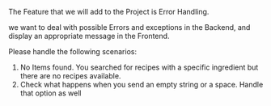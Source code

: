 The Feature that we will add to the Project is Error Handling.

we want to deal with possible Errors and exceptions in the Backend, and display an appropriate message in the Frontend.

Please handle the following scenarios:
1. No Items found. You searched for recipes with a specific ingredient but there are no recipes available.
1. Check what happens when you send an empty string or a space. Handle that option as well

